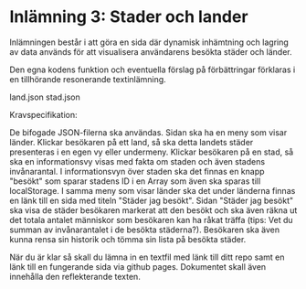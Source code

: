 # Inlämning 3: Stader och lander

Inlämningen består i att göra en sida där dynamisk inhämtning och lagring av data används för att visualisera användarens besökta städer och länder.

Den egna kodens funktion och eventuella förslag på förbättringar förklaras i en tillhörande resonerande textinlämning.

land.json
stad.json

Kravspecifikation:

De bifogade JSON-filerna ska användas.
Sidan ska ha en meny som visar länder. Klickar besökaren på ett land, så ska detta landets städer presenteras i en egen vy eller undermeny.
Klickar besökaren på en stad, så ska en informationsvy visas med fakta om staden och även stadens invånarantal.
I informationsvyn över staden ska det finnas en knapp "besökt" som sparar stadens ID i en Array som även ska sparas till localStorage.
I samma meny som visar länder ska det under länderna finnas en länk till en sida med titeln "Städer jag besökt".
Sidan "Städer jag besökt" ska visa de städer besökaren markerat att den besökt och ska även räkna ut det totala antalet människor som besökaren kan ha råkat träffa (tips: Vet du summan av invånarantalet i de besökta städerna?).
Besökaren ska även kunna rensa sin historik och tömma sin lista på besökta städer.
 

När du är klar så skall du lämna in en textfil med länk till ditt repo samt en länk till en fungerande sida via github pages. Dokumentet skall även innehålla den reflekterande texten.
